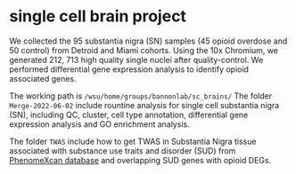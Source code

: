 # single cell brain project

We collected the 95 substantia nigra (SN) samples (45 opioid overdose and 50 control) from Detroid and Miami cohorts. Using the 10x Chromium, we generated 212, 713 high quality single nuclei after quality-control. We performed differential gene expression analysis to identify opioid associated genes.   

The working path is `/wsu/home/groups/bannonlab/sc_brains/`
The folder `Merge-2022-06-02` include rountine analysis for single cell substantia nigra (SN), including QC, cluster, cell type annotation, differential gene expression analysis and GO enrichment analysis.  

The folder `TWAS` include how to get TWAS in Substantia Nigra tissue associated with substance use traits and disorder (SUD) from [PhenomeXcan database](https://github.com/hakyimlab/phenomexcan) and overlapping SUD genes with opioid DEGs.
  
       